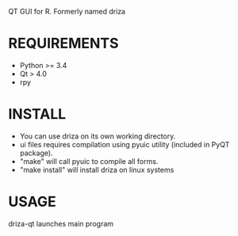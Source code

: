 QT GUI for R. Formerly named driza

REQUIREMENTS
============
* Python >= 3.4
* Qt > 4.0
* rpy


INSTALL
=======

 * You can use driza on its own working directory. 
 * ui files requires compilation using pyuic utility (included in PyQT package).
 * "make" will call pyuic to compile all forms.
 * "make install" will install driza on linux systems

USAGE
=====
driza-qt launches main program
